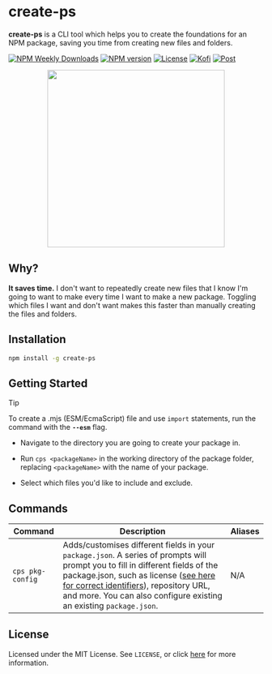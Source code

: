 # create-ps

**create-ps** is a CLI tool which helps you to create the foundations for an NPM package, saving you time from creating new files and folders.

[![NPM Weekly Downloads](https://img.shields.io/npm/dw/create-ps.svg?style=flat&colorA=black&colorB=blue)](https://npmjs.org/package/create-ps)
[![NPM version](https://img.shields.io/npm/v/create-ps.svg?style=flat&colorA=black)](https://www.npmjs.com/package/create-ps)
[![License](https://shields.io/github/license/inttter/create-ps?labelColor=black&colorB=blue)](https://github.com/inttter/create-ps/blob/master/LICENSE/)
[![Kofi](https://img.shields.io/badge/donate-kofi-f39f37?labelColor=black&colorB=blue)](https://ko-fi.com/intter)
[![Post](https://img.shields.io/badge/read-post-f39f37?labelColor=black&colorB=blue)](https://iinter.me/blog/creating-packages)


<div align="center">
  <img src="https://github.com/inttter/create-ps/assets/73017070/37438a9f-201a-4c56-a103-b5f40dd79043" width="350">
</div>


## Why?

**It saves time.** I don't want to repeatedly create new files that I know I'm going to want to make every time I want to make a new package. Toggling which files I want and don't want makes this faster than manually creating the files and folders.

## Installation

```bash
npm install -g create-ps
```

## Getting Started

> [!TIP]
> To create a .mjs (ESM/EcmaScript) file and use `import` statements, run the command with the **`--esm`** flag.

* Navigate to the directory you are going to create your package in.

* Run `cps <packageName>` in the working directory of the package folder,
replacing `<packageName>` with the name of your package.

* Select which files you'd like to include and exclude.

## Commands

|   Command      |    Description    |     Aliases      | 
|----------|-----------|---------------------------|
`cps pkg-config` | Adds/customises different fields in your `package.json`. A series of prompts will prompt you to fill in different fields of the package.json, such as license ([see here for correct identifiers](https://spdx.org/licenses/)), repository URL, and more. You can also configure existing an existing `package.json`. | N/A | 


## License

Licensed under the MIT License. See `LICENSE`, or click [here](https://github.com/inttter/create-ps/blob/master/LICENSE) for more information.